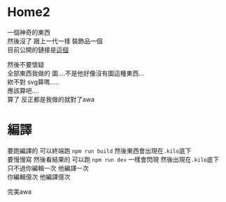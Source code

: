 # Home2
一個神奇的東西  
然後沒了 跟上一代一樣 裝飾品一個  
目前公開的鏈接是[這個](https://kilo-home-2.web.app/)  

然後不要懷疑  
全部東西我做的 圖....不是他好像沒有圖這種東西...  
欸不對 svg算嗎.....  
應該算吧....  
算了 反正都是我做的就對了awa  

# 編譯
要跑編譯的 可以終端跑 `npm run build` 然後東西會出現在`.kilo`底下  
要慢慢寫 然後看結果的 可以跑 `npm run dev` 一樣會閃現 然後出現在`.kilo`底下  
只不過你編輯一次 他編譯一次  
你編輯億次 他編譯億次  

完美awa  